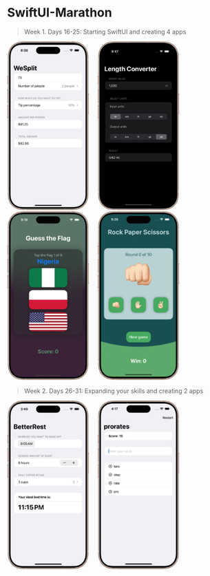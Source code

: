 # SwiftUI-Marathon

> Week 1. Days 16-25: Starting SwiftUI and creating 4 apps

<img src="https://github.com/glbrom/SwiftUI-Marathon/blob/638178ea0dde7ca7d335c377fd1b13bfb8851d76/Assets/Week%201/WeSplit.png" width="190">&nbsp;&nbsp;&nbsp;&nbsp;&nbsp;<img src="https://github.com/glbrom/SwiftUI-Marathon/blob/638178ea0dde7ca7d335c377fd1b13bfb8851d76/Assets/Week%201/Length%20Converter.png" width="190">&nbsp;&nbsp;&nbsp;&nbsp;&nbsp;<img src="https://github.com/glbrom/SwiftUI-Marathon/blob/8541e9f147cb4ebb4e310bc267c32ab3e1274cd6/Assets/Week%201/Guess%20the%20Flag.png" width="190">&nbsp;&nbsp;&nbsp;&nbsp;&nbsp;<img src="https://github.com/glbrom/SwiftUI-Marathon/blob/638178ea0dde7ca7d335c377fd1b13bfb8851d76/Assets/Week%201/PRS.png" width="190">

> Week 2. Days 26-31: Expanding your skills and creating 2 apps

<img src="https://github.com/glbrom/SwiftUI-Marathon/blob/bbb26f544c8b66446c5936d129d4d507dc4ef820/Assets/Week%202/BetterRest.png" width="190">&nbsp;&nbsp;&nbsp;&nbsp;&nbsp;<img src="https://github.com/glbrom/SwiftUI-Marathon/blob/bbb26f544c8b66446c5936d129d4d507dc4ef820/Assets/Week%202/WordScramble.png" width="190">
